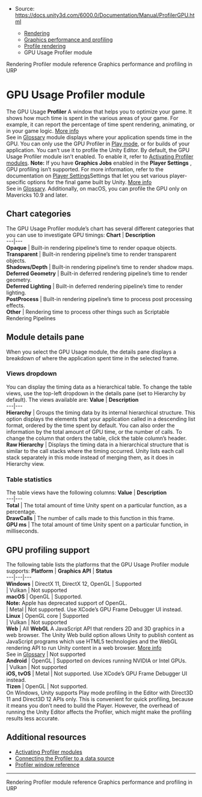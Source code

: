 * Source: https://docs.unity3d.com/6000.0/Documentation/Manual/ProfilerGPU.html

  * [Rendering](https://docs.unity3d.com/6000.0/Documentation/Manual/rendering-and-post-processing.html)
  * [Graphics performance and profiling](https://docs.unity3d.com/6000.0/Documentation/Manual/graphics-performance-profiling.html)
  * [Profile rendering](https://docs.unity3d.com/6000.0/Documentation/Manual/profile-rendering.html)
  * GPU Usage Profiler module


[](https://docs.unity3d.com/6000.0/Documentation/Manual/ProfilerRendering.html)
Rendering Profiler module reference
[](https://docs.unity3d.com/6000.0/Documentation/Manual/graphics-performance-and-profiling-in-urp.html)
Graphics performance and profiling in URP
# GPU Usage Profiler module
The GPU Usage **Profiler** A window that helps you to optimize your game. It shows how much time is spent in the various areas of your game. For example, it can report the percentage of time spent rendering, animating, or in your game logic. [More info](https://docs.unity3d.com/6000.0/Documentation/Manual/Profiler.html)  
See in [Glossary](https://docs.unity3d.com/6000.0/Documentation/Manual/Glossary.html#Profiler) module displays where your application spends time in the GPU. You can only use the GPU Profiler in [Play mode](https://docs.unity3d.com/6000.0/Documentation/Manual/profiling-play-mode.html), or for builds of your application. You can’t use it to profile the Unity Editor.
By default, the GPU Usage Profiler module isn’t enabled. To enable it, refer to [Activating Profiler modules](https://docs.unity3d.com/6000.0/Documentation/Manual/profiler-modules-activate.html).
**Note:** If you have **Graphics Jobs** enabled in the **Player Settings** , GPU profiling isn’t supported. For more information, refer to the documentation on [Player Settings](https://docs.unity3d.com/6000.0/Documentation/Manual/class-PlayerSettings.html)Settings that let you set various player-specific options for the final game built by Unity. [More info](https://docs.unity3d.com/6000.0/Documentation/Manual/class-PlayerSettings.html)  
See in [Glossary](https://docs.unity3d.com/6000.0/Documentation/Manual/Glossary.html#PlayerSettings). Additionally, on macOS, you can profile the GPU only on Mavericks 10.9 and later.
## Chart categories
The GPU Usage Profiler module’s chart has several different categories that you can use to investigate GPU timings:
**Chart** | **Description**  
---|---  
**Opaque** | Built-in rendering pipeline’s time to render opaque objects.  
**Transparent** | Built-in rendering pipeline’s time to render transparent objects.  
**Shadows/Depth** | Built-in rendering pipeline’s time to render shadow maps.  
**Deferred Geometry** | Built-in deferred rendering pipeline’s time to render geometry.  
**Deferred Lighting** | Built-in deferred rendering pipeline’s time to render lighting.  
**PostProcess** | Built-in rendering pipeline’s time to process post processing effects.  
**Other** | Rendering time to process other things such as Scriptable Rendering Pipelines  
## Module details pane
When you select the GPU Usage module, the details pane displays a breakdown of where the application spent time in the selected frame. 
### Views dropdown
You can display the timing data as a hierarchical table. To change the table views, use the top-left dropdown in the details pane (set to Hierarchy by default). The views available are:
**Value** | **Description**  
---|---  
**Hierarchy** | Groups the timing data by its internal hierarchical structure. This option displays the elements that your application called in a descending list format, ordered by the time spent by default. You can also order the information by the total amount of GPU time, or the number of calls. To change the column that orders the table, click the table column’s header.  
**Raw Hierarchy** | Displays the timing data in a hierarchical structure that is similar to the call stacks where the timing occurred. Unity lists each call stack separately in this mode instead of merging them, as it does in Hierarchy view.  
### Table statistics
The table views have the following columns:
**Value** | **Description**  
---|---  
**Total** | The total amount of time Unity spent on a particular function, as a percentage.  
**DrawCalls** | The number of calls made to this function in this frame.  
**GPU ms** | The total amount of time Unity spent on a particular function, in milliseconds.  
## GPU profiling support
The following table lists the platforms that the GPU Usage Profiler module supports:
**Platform** | **Graphics API** | **Status**  
---|---|---  
**Windows** | DirectX 11, DirectX 12, OpenGL | Supported  
| Vulkan | Not supported  
**macOS** | OpenGL | Supported.  
**Note:** Apple has deprecated support of OpenGL.  
| Metal | Not supported. Use XCode’s GPU Frame Debugger UI instead.  
**Linux** | OpenGL core | Supported  
| Vulkan | Not supported  
**Web** | All **WebGL** A JavaScript API that renders 2D and 3D graphics in a web browser. The Unity Web build option allows Unity to publish content as JavaScript programs which use HTML5 technologies and the WebGL rendering API to run Unity content in a web browser. [More info](https://docs.unity3d.com/6000.0/Documentation/Manual/webgl.html)  
See in [Glossary](https://docs.unity3d.com/6000.0/Documentation/Manual/Glossary.html#WebGL) | Not supported  
**Android** | OpenGL | Supported on devices running NVIDIA or Intel GPUs.  
| Vulkan | Not supported  
**iOS, tvOS** | Metal | Not supported. Use XCode’s GPU Frame Debugger UI instead.  
**Tizen** | OpenGL | Not supported.  
On Windows, Unity supports Play mode profiling in the Editor with Direct3D 11 and Direct3D 12 APIs only. This is convenient for quick profiling, because it means you don’t need to build the Player. However, the overhead of running the Unity Editor affects the Profiler, which might make the profiling results less accurate.
## Additional resources
  * [Activating Profiler modules](https://docs.unity3d.com/6000.0/Documentation/Manual/profiler-modules-activate.html)
  * [Connecting the Profiler to a data source](https://docs.unity3d.com/6000.0/Documentation/Manual/profiler-profiling-applications.html)
  * [Profiler window reference](https://docs.unity3d.com/6000.0/Documentation/Manual/ProfilerWindow.html)


* * *
[](https://docs.unity3d.com/6000.0/Documentation/Manual/ProfilerRendering.html)
Rendering Profiler module reference
[](https://docs.unity3d.com/6000.0/Documentation/Manual/graphics-performance-and-profiling-in-urp.html)
Graphics performance and profiling in URP
